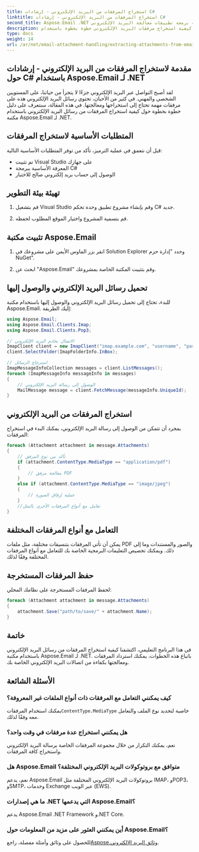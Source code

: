 ```yaml
---
title: استخراج المرفقات من البريد الإلكتروني - إرشادات C#
linktitle: استخراج المرفقات من البريد الإلكتروني - إرشادات C#
second_title: Aspose.Email .NET واجهة برمجة تطبيقات معالجة البريد الإلكتروني
description: تعلم كيفية استخراج مرفقات البريد الإلكتروني خطوة بخطوة باستخدام Aspose.Email لـ .NET. تعامل مع التنسيقات المختلفة واحفظها بسهولة.
type: docs
weight: 14
url: /ar/net/email-attachment-handling/extracting-attachments-from-email-csharp-walkthrough/
---
```


## مقدمة لاستخراج المرفقات من البريد الإلكتروني - إرشادات حول C# باستخدام Aspose.Email لـ .NET

لقد أصبح التواصل عبر البريد الإلكتروني جزءًا لا يتجزأ من حياتنا، على المستويين الشخصي والمهني. في كثير من الأحيان، تحتوي رسائل البريد الإلكتروني هذه على مرفقات مهمة تحتاج إلى استخراجها ومعالجتها. في هذه المقالة، سنتعرف على دليل خطوة بخطوة حول كيفية استخراج المرفقات من رسائل البريد الإلكتروني باستخدام مكتبة Aspose.Email لـ .NET.

## المتطلبات الأساسية لاستخراج المرفقات

قبل أن نتعمق في عملية الترميز، تأكد من توفر المتطلبات الأساسية التالية:

- تم تثبيت Visual Studio على جهازك
- المعرفة الأساسية ببرمجة C#
- الوصول إلى حساب بريد إلكتروني صالح للاختبار

## تهيئة بيئة التطوير

1. قم بتشغيل Visual Studio وقم بإنشاء مشروع تطبيق وحدة تحكم C# جديد.

2. قم بتسمية المشروع واختيار الموقع المطلوب لحفظه.

## تثبيت مكتبة Aspose.Email

1. انقر بزر الماوس الأيمن على مشروعك في Solution Explorer وحدد "إدارة حزم NuGet".

2. ابحث عن "Aspose.Email" وقم بتثبيت المكتبة الخاصة بمشروعك.

## تحميل رسائل البريد الإلكتروني والوصول إليها

للبدء، تحتاج إلى تحميل رسائل البريد الإلكتروني والوصول إليها باستخدام مكتبة Aspose.Email. إليك الطريقة:

```csharp
using Aspose.Email;
using Aspose.Email.Clients.Imap;
using Aspose.Email.Clients.Pop3;

// الاتصال بخادم البريد الإلكتروني
ImapClient client = new ImapClient("imap.example.com", "username", "password");
client.SelectFolder(ImapFolderInfo.InBox);

// استرجاع الرسائل
ImapMessageInfoCollection messages = client.ListMessages();
foreach (ImapMessageInfo messageInfo in messages)
{
    // الوصول إلى رسالة البريد الإلكتروني
    MailMessage message = client.FetchMessage(messageInfo.UniqueId);
}
```

## استخراج المرفقات من البريد الإلكتروني

بمجرد أن تتمكن من الوصول إلى رسالة البريد الإلكتروني، يمكنك البدء في استخراج المرفقات:

```csharp
foreach (Attachment attachment in message.Attachments)
{
    // تأكد من نوع المرفق
    if (attachment.ContentType.MediaType == "application/pdf")
    {
        // معالجة مرفق PDF
    }
    else if (attachment.ContentType.MediaType == "image/jpeg")
    {
        // عملية إرفاق الصورة
    }
    //تعامل مع أنواع المرفقات الأخرى بالمثل
}
```

## التعامل مع أنواع المرفقات المختلفة

يمكن أن تأتي المرفقات بتنسيقات مختلفة، مثل ملفات PDF والصور والمستندات وما إلى ذلك. ويمكنك تخصيص التعليمات البرمجية الخاصة بك للتعامل مع أنواع المرفقات المختلفة وفقًا لذلك.

## حفظ المرفقات المستخرجة

لحفظ المرفقات المستخرجة على نظامك المحلي:

```csharp
foreach (Attachment attachment in message.Attachments)
{
    attachment.Save("path/to/save/" + attachment.Name);
}
```

## خاتمة

في هذا البرنامج التعليمي، اكتشفنا كيفية استخراج المرفقات من رسائل البريد الإلكتروني باستخدام مكتبة Aspose.Email لـ .NET. باتباع هذه الخطوات، يمكنك استرداد المرفقات ومعالجتها بكفاءة من اتصالات البريد الإلكتروني الخاصة بك.

## الأسئلة الشائعة

### كيف يمكنني التعامل مع المرفقات ذات أنواع الملفات غير المعروفة؟

 يمكنك استخدام المرفقات`ContentType.MediaType` خاصية لتحديد نوع الملف والتعامل معه وفقًا لذلك.

### هل يمكنني استخراج عدة مرفقات في وقت واحد؟

نعم، يمكنك التكرار من خلال مجموعة المرفقات الخاصة برسالة البريد الإلكتروني واستخراج كافة المرفقات.

### هل Aspose.Email متوافق مع بروتوكولات البريد الإلكتروني المختلفة؟

نعم، يدعم Aspose.Email بروتوكولات البريد الإلكتروني المختلفة مثل IMAP، وPOP3، وSMTP، وخدمات Exchange عبر الويب (EWS).

### ما هي إصدارات .NET التي يدعمها Aspose.Email؟

يدعم Aspose.Email .NET Framework و.NET Core.

### أين يمكنني العثور على مزيد من المعلومات حول Aspose.Email؟

 للحصول على وثائق وأمثلة مفصلة، راجع[Aspose.وثائق البريد الإلكتروني](https://reference.aspose.com/email/net/).